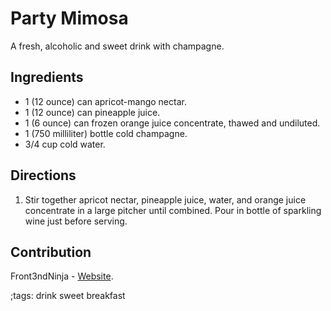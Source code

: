 # Party Mimosa

A fresh, alcoholic and sweet drink with champagne.

## Ingredients

- 1 (12 ounce) can apricot-mango nectar.
- 1 (12 ounce) can pineapple juice.
- 1 (6 ounce) can frozen orange juice concentrate, thawed and undiluted.
- 1 (750 milliliter) bottle cold champagne.
- 3/4 cup cold water.

## Directions

1. Stir together apricot nectar, pineapple juice, water, and orange juice
   concentrate in a large pitcher until combined. Pour in bottle of sparkling
   wine just before serving.

## Contribution

Front3ndNinja - [Website](https://github.com/Front3ndNinja).

;tags: drink sweet breakfast
